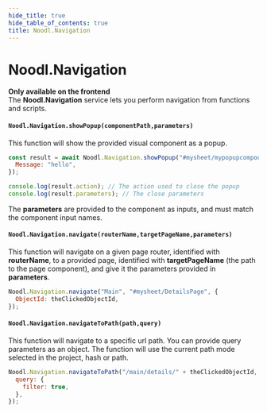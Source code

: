 ```yaml
---
hide_title: true
hide_table_of_contents: true
title: Noodl.Navigation
---
```


# Noodl.Navigation

**Only available on the frontend**  
The **Noodl.Navigation** service lets you perform navigation from functions and scripts.

#### **`Noodl.Navigation.showPopup(componentPath,parameters)`**  
This function will show the provided visual component as a popup.

```javascript
const result = await Noodl.Navigation.showPopup("#mysheet/mypopupcomponent", {
  Message: "hello",
});

console.log(result.action); // The action used to close the popup
console.log(result.parameters); // The close parameters
```

The **parameters** are provided to the component as inputs, and must match the component input names.

#### **`Noodl.Navigation.navigate(routerName,targetPageName,parameters)`**  
This function will navigate on a given page router, identified with **routerName**, to a provided page, identified with **targetPageName** (the path to the page component), and give it the parameters provided in **parameters**.

```javascript
Noodl.Navigation.navigate("Main", "#mysheet/DetailsPage", {
  ObjectId: theClickedObjectId,
});
```

#### **`Noodl.Navigation.navigateToPath(path,query)`**  
This function will navigate to a specific url path. You can provide query parameters as an object. The function will use the current path mode selected in the project, hash or path.

```javascript
Noodl.Navigation.navigateToPath("/main/details/" + theClickedObjectId, {
  query: {
    filter: true,
  },
});
```
